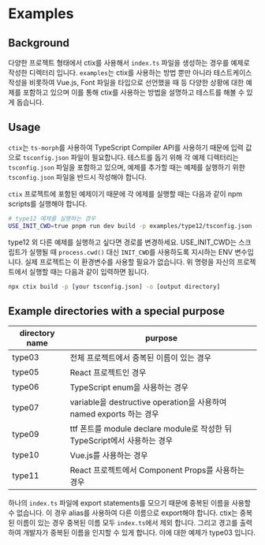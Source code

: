 # Examples

## Background

다양한 프로젝트 형태에서 ctix를 사용해서 `index.ts` 파일을 생성하는 경우를 예제로 작성한 디렉터리 입니다. `examples`는 ctix를 사용하는 방법 뿐만 아니라 테스트케이스 작성을 비롯하여 Vue.js, Font 파일을 타입으로 선언했을 때 등 다양한 상황에 대한 예제를 포함하고 있으며 이를 통해 ctix를 사용하는 방법을 설명하고 테스트를 해볼 수 있게 돕습니다.

## Usage

`ctix`는 `ts-morph`를 사용하여 TypeScript Compiler API를 사용하기 때문에 입력 값으로 `tsconfig.json` 파일이 필요합니다. 테스트를 돕기 위해 각 예제 디렉터리는 `tsconfig.json` 파일을 포함하고 있으며, 예제를 추가할 때는 예제를 실행하기 위한 `tsconfig.json` 파일을 반드시 작성해야 합니다.

`ctix` 프로젝트에 포함된 예제이기 때문에 각 에제를 실행할 때는 다음과 같이 npm scripts를 실행해야 합니다.

```bash
# type12 예제를 실행하는 경우
USE_INIT_CWD=true pnpm run dev build -p examples/type12/tsconfig.json -o examples/type12
```

type12 외 다른 예제를 실행하고 싶다면 경로를 변경하세요. USE_INIT_CWD는 스크립트가 실행될 때 `process.cwd()` 대신 `INIT_CWD`를 사용하도록 지시하는 ENV 변수입니다. 실제 프로젝트는 이 환경변수를 사용할 필요가 없습니다. 위 명령을 자신의 프로젝트에서 실행할 때는 다음과 같이 입력하면 됩니다.

```bash
npx ctix build -p [your tsconfig.json] -o [output directory]
```

## Example directories with a special purpose

| directory name | purpose                                                                   |
| -------------- | ------------------------------------------------------------------------- |
| type03         | 전체 프로젝트에서 중복된 이름이 있는 경우                                 |
| type05         | React 프로젝트인 경우                                                     |
| type06         | TypeScript enum을 사용하는 경우                                           |
| type07         | variable을 destructive operation을 사용하여 named exports 하는 경우       |
| type09         | ttf 폰트를 module declare module로 작성한 뒤 TypeScript에서 사용하는 경우 |
| type10         | Vue.js를 사용하는 경우                                                    |
| type11         | React 프로젝트에서 Component Props를 사용하는 경우                        |

하나의 `index.ts` 파일에 export statements를 모으기 때문에 중복된 이름을 사용할 수 없습니다. 이 경우 alias를 사용하여 다른 이름으로 export해야 합니다. ctix는 중복된 이름이 있는 경우 중복된 이름 모두 `index.ts`에서 제외 합니다. 그리고 경고를 출력하여 개발자가 중복된 이름을 인지할 수 있게 합니다. 이에 대한 예제가 type03 입니다.
